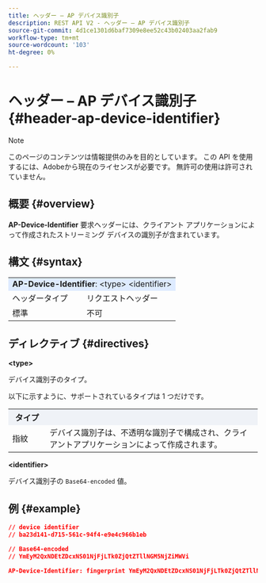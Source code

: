 ```yaml
---
title: ヘッダー – AP デバイス識別子
description: REST API V2 - ヘッダー – AP デバイス識別子
source-git-commit: 4d1ce1301d6baf7309e8ee52c43b02403aa2fab9
workflow-type: tm+mt
source-wordcount: '103'
ht-degree: 0%

---
```



# ヘッダー – AP デバイス識別子 {#header-ap-device-identifier}

>[!NOTE]
>
> このページのコンテンツは情報提供のみを目的としています。 この API を使用するには、Adobeから現在のライセンスが必要です。 無許可の使用は許可されていません。

## 概要 {#overview}

<b>AP-Device-Identifier</b> 要求ヘッダーには、クライアント アプリケーションによって作成されたストリーミング デバイスの識別子が含まれています。

## 構文 {#syntax}

<table>
   <tr>
      <td style="background-color: #DEEBFF;" colspan="2"><b>AP-Device-Identifier</b>: &lt;type&gt; &lt;identifier&gt;</td>
   </tr>
   <tr>
      <td>ヘッダータイプ</td>
      <td>リクエストヘッダー</td>
   </tr>
   <tr>
      <td>標準</td>
      <td>不可</td>
   </tr>
</table>

## ディレクティブ {#directives}

<b>&lt;type></b>

デバイス識別子のタイプ。

以下に示すように、サポートされているタイプは 1 つだけです。

<table>
   <tr>
      <th style="background-color: #EFF2F7; width: 15%;">タイプ</th>
      <th style="background-color: #EFF2F7;"></th>
   </tr>
   <tr>
      <td>指紋</td>
      <td>デバイス識別子は、不透明な識別子で構成され、クライアントアプリケーションによって作成されます。</td>
   </tr>
</table>


<b>&lt;identifier></b>

デバイス識別子の `Base64-encoded` 値。

## 例 {#example}

```JSON
// device identifier
// ba23d141-d715-561c-94f4-e9e4c966b1eb

// Base64-encoded
// YmEyM2QxNDEtZDcxNS01NjFjLTk0ZjQtZTllNGM5NjZiMWVi

AP-Device-Identifier: fingerprint YmEyM2QxNDEtZDcxNS01NjFjLTk0ZjQtZTllNGM5NjZiMWVi
```
